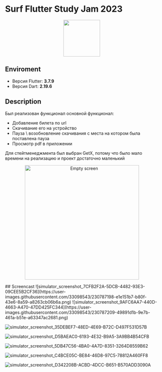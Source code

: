 # Surf Flutter Study Jam 2023

<p align="center">
<img src="https://surf.ru/wp-content/themes/surf/assets/img/logo.svg" height="120" />
</p>

## Enviroment

- Версия Flutter: **3.7.9**
- Версия Dart: **2.19.6**

## Description
Был реализован функционал основной функционал:
- Добавление билета по url
- Скачивание его на устройство
- Пауза \ возобновление скачивания с места на котором была поставлена пауза
- Просмотр pdf в приложении

Для стейтменеджмента был выбран GetX, потому что было мало времени на реализацию и проект достаточно маленький

<p align="center">
<img src="https://user-images.githubusercontent.com/33098543/230787198-e1e151b7-b80f-43e6-8a59-a8263cb06b6a.png" width="375" alt="Empty screen" />
</p>
## Screencast
![simulator_screenshot_7CFB2F2A-5DCB-4482-93E3-09CEE5B2CF36](https://user-images.githubusercontent.com/33098543/230787198-e1e151b7-b80f-43e6-8a59-a8263cb06b6a.png)
![simulator_screenshot_9AFC6AA7-440D-4663-A470-47DD425FC344](https://user-images.githubusercontent.com/33098543/230787209-49891d1b-9e7b-461a-b51e-a63347ac2681.png)



![simulator_screenshot_35DEBEF7-48ED-4E69-B72C-D497F531D57B](https://user-images.githubusercontent.com/33098543/230787234-8555b2f2-7148-4792-bab5-1109f568a4e0.png)

![simulator_screenshot_D5BAEAC0-6193-4E32-B9A5-3A9BB4B54CFB](https://user-images.githubusercontent.com/33098543/230787255-dfca003a-52bd-4982-8213-6f2435f8684d.png)

![simulator_screenshot_5DB47C56-4BA0-4A7D-8351-3264D8559B62](https://user-images.githubusercontent.com/33098543/230787264-fdd5a688-eb15-46cf-8ff3-591490e9db33.png)

![simulator_screenshot_C4BCE05C-BE84-46D8-97C5-78812A460FF8](https://user-images.githubusercontent.com/33098543/230787274-63501109-df5c-4be8-9487-19b478dc7264.png)

![simulator_screenshot_D342208B-ACBD-4DCC-B651-B570ADD3090A](https://user-images.githubusercontent.com/33098543/230787283-62582d02-d8dd-44a2-89d4-dd76e140ce8f.png)
